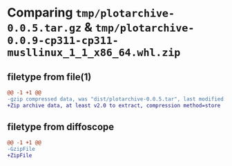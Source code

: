 # Comparing `tmp/plotarchive-0.0.5.tar.gz` & `tmp/plotarchive-0.0.9-cp311-cp311-musllinux_1_1_x86_64.whl.zip`

## filetype from file(1)

```diff
@@ -1 +1 @@
-gzip compressed data, was "dist/plotarchive-0.0.5.tar", last modified: Tue Sep 15 23:20:39 2020, max compression
+Zip archive data, at least v2.0 to extract, compression method=store
```

## filetype from diffoscope

```diff
@@ -1 +1 @@
-GzipFile
+ZipFile
```

